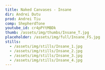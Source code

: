 ```yaml
---
title: Naked Canvases - Insane
dir: Andrei Dutu
prod: Andrei Tiu
comp: ShepherdTone
youtube_id: cr4pPYtMBDk
thumb: /assets/img/thumbs/Insane_T.jpg
placeholder: /assets/img/full/Insane_FS.jpg
stills:
  - /assets/img/stills/Insane_1.jpg
  - /assets/img/stills/Insane_2.jpg
  - /assets/img/stills/Insane_3.jpg
  - /assets/img/stills/Insane_4.jpg
---
```


